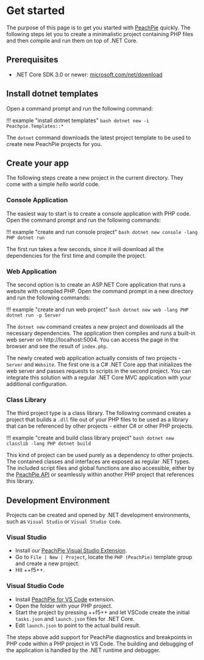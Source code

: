 # Get started

The purpose of this page is to get you started with [PeachPie](https://www.peachpie.io) quickly. The following steps let you to create a minimalistic project containing PHP files and then compile and run them on top of .NET Core. 

## Prerequisites

- .NET Core SDK 3.0 or newer: [microsoft.com/net/download](https://www.microsoft.com/net/download)

## Install dotnet templates

Open a command prompt and run the following command:

!!! example "install dotnet templates"
    ```bash
    dotnet new -i Peachpie.Templates::*
    ```

The `dotnet` command downloads the latest project template to be used to create new PeachPie projects for you.

## Create your app

The following steps create a new project in the current directory. They come with a simple *hello world* code.

### Console Application

The easiest way to start is to create a console application with PHP code. Open the command prompt and run the following commands:

!!! example "create and run console project"
    ```bash
    dotnet new console -lang PHP
    dotnet run
    ```

The first run takes a few seconds, since it will download all the dependencies for the first time and compile the project.

### Web Application

The second option is to create an ASP.NET Core application that runs a website with compiled PHP. Open the command prompt in a new directory and run the following commands:

!!! example "create and run web project"
    ```bash
    dotnet new web -lang PHP
    dotnet run -p Server
    ```

The `dotnet new` command creates a new project and downloads all the necessary dependencies. The application then compiles and runs a built-in web server on http://localhost:5004. You can access the page in the browser and see the result of `index.php`.

The newly created web application actually consists of two projects - `Server` and `Website`. The first one is a C# .NET Core app that initializes the web server and passes requests to scripts in the second project. You can integrate this solution with a regular .NET Core MVC application with your additional configuration.

### Class Library

The third project type is a class library. The following command creates a project that builds a `.dll` file out of your PHP files to be used as a library that can be referenced by other projects - either C# or other PHP projects.

!!! example "create and build class library project"
    ```bash
    dotnet new classlib -lang PHP
    dotnet build
    ```

This kind of project can be used purely as a dependency to other projects. The contained classes and interfaces are exposed as regular .NET types. The included script files and global functions are also accessible, either by the [PeachPie API](api) or seamlessly within another PHP project that references this library.

## Development Environment

Projects can be created and opened by .NET development environments, such as `Visual Studio` or `Visual Studio Code`.

### Visual Studio
- Install our [PeachPie Visual Studio Extension](https://marketplace.visualstudio.com/items?itemName=iolevel.peachpie-vs).
- Go to `File | New | Project`, locate the `PHP (PeachPie)` template group and create a new project.
- Hit ++f5++.

### Visual Studio Code

- Install [PeachPie for VS Code](https://marketplace.visualstudio.com/items?itemName=iolevel.peachpie-vscode) extension.
- Open the folder with your PHP project.
- Start the project by pressing ++f5++ and let VSCode create the initial `tasks.json` and `launch.json` files for .NET Core.
- Edit `launch.json` to point to the actual build result.

The steps above add support for PeachPie diagnostics and breakpoints in PHP code within a PHP project in VS Code. The building and debugging of the application is handled by the .NET runtime and debugger.
